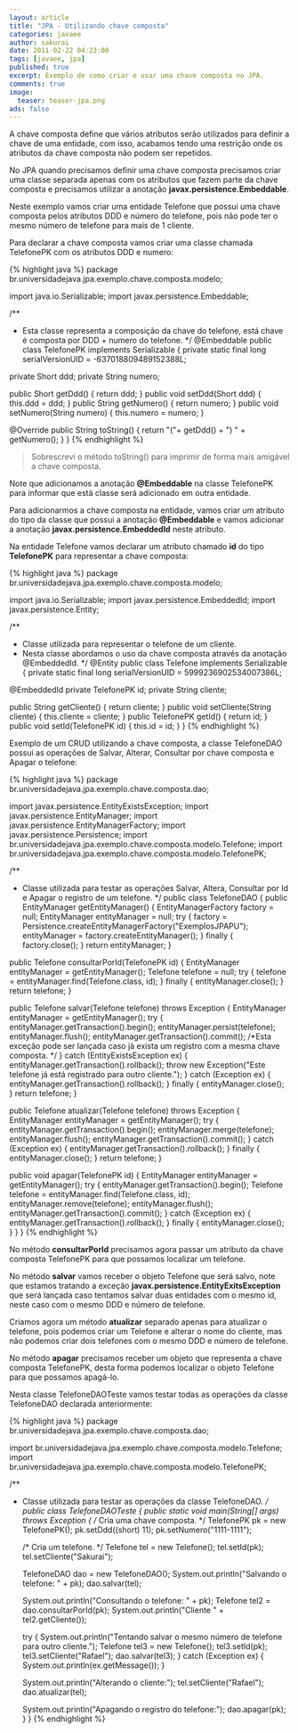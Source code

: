 ```yaml
---
layout: article
title: "JPA - Utilizando chave composta"
categories: javaee
author: sakurai
date: 2011-02-22 04:23:00
tags: [javaee, jpa]
published: true
excerpt: Exemplo de como criar e usar uma chave composta no JPA.
comments: true
image:
  teaser: teaser-jpa.png
ads: false
---
```


A chave composta define que vários atributos serão utilizados para definir a chave de uma entidade, com isso, acabamos tendo uma restrição onde os atributos da chave composta não podem ser repetidos.

No JPA quando precisamos definir uma chave composta precisamos criar uma classe separada apenas com os atributos que fazem parte da chave composta e precisamos utilizar a anotação **javax.persistence.Embeddable**.

Neste exemplo vamos criar uma entidade Telefone que possui uma chave composta pelos atributos DDD e número do telefone, pois não pode ter o mesmo número de telefone para mais de 1 cliente.

Para declarar a chave composta vamos criar uma classe chamada TelefonePK com os atributos DDD e numero:

{% highlight java %}
package br.universidadejava.jpa.exemplo.chave.composta.modelo;

import java.io.Serializable;
import javax.persistence.Embeddable;

/**
 * Esta classe representa a composição da chave do telefone, está chave é composta por DDD + numero do telefone.
 */
@Embeddable
public class TelefonePK implements Serializable {
  private static final long serialVersionUID = -637018809489152388L;

  private Short ddd;
  private String numero;

  public Short getDdd() { return ddd; }
  public void setDdd(Short ddd) { this.ddd = ddd; }
  public String getNumero() { return numero; }
  public void setNumero(String numero) { this.numero = numero; }

  @Override
  public String toString() {
    return "("+ getDdd() + ") " + getNumero();
  }
}
{% endhighlight %}

> Sobrescrevi o método toString() para imprimir de forma mais amigável a chave composta.

Note que adicionamos a anotação **@Embeddable** na classe TelefonePK para informar que está classe será adicionado em outra entidade.

Para adicionarmos a chave composta na entidade, vamos criar um atributo do tipo da classe que possui a anotação **@Embeddable** e vamos adicionar a anotação **javax.persistence.EmbeddedId** neste atributo.

Na entidade Telefone vamos declarar um atributo chamado **id** do tipo **TelefonePK** para representar a chave composta:

{% highlight java %}
package br.universidadejava.jpa.exemplo.chave.composta.modelo;

import java.io.Serializable;
import javax.persistence.EmbeddedId;
import javax.persistence.Entity;

/**
 * Classe utilizada para representar o telefone de um cliente.
 * Nesta classe abordamos o uso da chave composta através da anotação @EmbeddedId.
 */
@Entity
public class Telefone implements Serializable {
  private static final long serialVersionUID = 5999236902534007386L;

  @EmbeddedId
  private TelefonePK id;
  private String cliente;

  public String getCliente() { return cliente; }
  public void setCliente(String cliente) { this.cliente = cliente; }
  public TelefonePK getId() { return id; }
  public void setId(TelefonePK id) { this.id = id; }
}
{% endhighlight %}

Exemplo de um CRUD utilizando a chave composta, a classe TelefoneDAO possui as operações de Salvar, Alterar, Consultar por chave composta e Apagar o telefone:

{% highlight java %}
package br.universidadejava.jpa.exemplo.chave.composta.dao;

import javax.persistence.EntityExistsException;
import javax.persistence.EntityManager;
import javax.persistence.EntityManagerFactory;
import javax.persistence.Persistence;
import br.universidadejava.jpa.exemplo.chave.composta.modelo.Telefone;
import br.universidadejava.jpa.exemplo.chave.composta.modelo.TelefonePK;

/**
 * Classe utilizada para testar as operações Salvar, Altera, Consultar por Id e Apagar o registro de um telefone.
 */
public class TelefoneDAO {
  public EntityManager getEntityManager() {
    EntityManagerFactory factory = null;
    EntityManager entityManager = null;
    try {
      factory = Persistence.createEntityManagerFactory("ExemplosJPAPU");
      entityManager = factory.createEntityManager();
    } finally {
      factory.close();
    }
    return entityManager;
  }

  public Telefone consultarPorId(TelefonePK id) {
    EntityManager entityManager = getEntityManager();
    Telefone telefone = null;
    try {
      telefone = entityManager.find(Telefone.class, id);
    } finally {
      entityManager.close();
    }
    return telefone;
  }

  public Telefone salvar(Telefone telefone) throws Exception {
    EntityManager entityManager = getEntityManager();
    try {
      entityManager.getTransaction().begin();
      entityManager.persist(telefone);
      entityManager.flush();
      entityManager.getTransaction().commit();
      /*Esta exceção pode ser lançada caso já exista um registro com a mesma chave composta. */
    } catch (EntityExistsException ex) {
      entityManager.getTransaction().rollback();
      throw new Exception("Este telefone já está registrado para outro cliente.");
    } catch (Exception ex) {
      entityManager.getTransaction().rollback();
    } finally {
      entityManager.close();
    }
    return telefone;
  }

  public Telefone atualizar(Telefone telefone) throws Exception {
    EntityManager entityManager = getEntityManager();
    try {
      entityManager.getTransaction().begin();
      entityManager.merge(telefone);
      entityManager.flush();
      entityManager.getTransaction().commit();
    } catch (Exception ex) {
      entityManager.getTransaction().rollback();
    } finally {
      entityManager.close();
    }
    return telefone;
  }

  public void apagar(TelefonePK id) {
    EntityManager entityManager = getEntityManager();
    try {
      entityManager.getTransaction().begin();
      Telefone telefone = entityManager.find(Telefone.class, id);
      entityManager.remove(telefone);
      entityManager.flush();
      entityManager.getTransaction().commit();
    } catch (Exception ex) {
      entityManager.getTransaction().rollback();
    } finally {
      entityManager.close();
    }
  }
}
{% endhighlight %}

No método **consultarPorId** precisamos agora passar um atributo da chave composta TelefonePK para que possamos localizar um telefone.

No método **salvar** vamos receber o objeto Telefone que será salvo, note que estamos tratando a exceção **javax.persistence.EntityExitsException** que será lançada caso tentamos salvar duas entidades com o mesmo id, neste caso com o mesmo DDD e número de telefone.

Criamos agora um método **atualizar** separado apenas para atualizar o telefone, pois podemos criar um Telefone e alterar o nome do cliente, mas não podemos criar dois telefones com o mesmo DDD e número de telefone.

No método **apagar** precisamos receber um objeto que representa a chave composta TelefonePK, desta forma podemos localizar o objeto Telefone para que possamos apagá-lo.

Nesta classe TelefoneDAOTeste vamos testar todas as operações da classe TelefoneDAO declarada anteriormente:

{% highlight java %}
package br.universidadejava.jpa.exemplo.chave.composta.dao;

import br.universidadejava.jpa.exemplo.chave.composta.modelo.Telefone;
import br.universidadejava.jpa.exemplo.chave.composta.modelo.TelefonePK;

/**
 * Classe utilizada para testar as operações da classe TelefoneDAO.
 */
public class TelefoneDAOTeste {
  public static void main(String[] args) throws Exception {
    /* Cria uma chave composta. */
    TelefonePK pk = new TelefonePK();
    pk.setDdd((short) 11);
    pk.setNumero("1111-1111");

    /* Cria um telefone. */
    Telefone tel = new Telefone();
    tel.setId(pk);
    tel.setCliente("Sakurai");

    TelefoneDAO dao = new TelefoneDAO();
    System.out.println("Salvando o telefone: " + pk);
    dao.salvar(tel);

    System.out.println("Consultando o telefone: " + pk);
    Telefone tel2 = dao.consultarPorId(pk);
    System.out.println("Cliente " + tel2.getCliente());

    try {
      System.out.println("Tentando salvar o mesmo número de telefone para outro cliente.");
      Telefone tel3 = new Telefone();
      tel3.setId(pk);
      tel3.setCliente("Rafael");
      dao.salvar(tel3);
    } catch (Exception ex) {
      System.out.println(ex.getMessage());
    }

    System.out.println("Alterando o cliente:");
    tel.setCliente("Rafael");
    dao.atualizar(tel);

    System.out.println("Apagando o registro do telefone:");
    dao.apagar(pk);
  }
}
{% endhighlight %}
